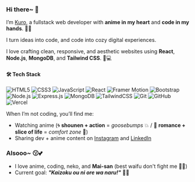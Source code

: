 ### Hi there~ 👋

I’m [Kuro](https://deepak-vaishnav-portfolio.vercel.app/), a fullstack web developer with **anime in my heart** and **code in my hands**. 🖤✨

I turn ideas into code, and code into cozy digital experiences.

I love crafting clean, responsive, and aesthetic websites using **React**, **Node.js**, **MongoDB**, and **Tailwind CSS**. 🎨💻  

#### 🛠 Tech Stack
![HTML5](https://img.shields.io/badge/HTML5-E34F26?style=for-the-badge&logo=html5&logoColor=white)
![CSS3](https://img.shields.io/badge/CSS3-1572B6?style=for-the-badge&logo=css3&logoColor=white)
![JavaScript](https://img.shields.io/badge/JavaScript-F7DF1E?style=for-the-badge&logo=javascript&logoColor=black)
![React](https://img.shields.io/badge/React-61DAFB?style=for-the-badge&logo=react&logoColor=black)
![Framer Motion](https://img.shields.io/badge/Framer%20Motion-0055FF?style=for-the-badge&logo=framer&logoColor=white)
![Bootstrap](https://img.shields.io/badge/Bootstrap-7952B3?style=for-the-badge&logo=bootstrap&logoColor=white)
![Node.js](https://img.shields.io/badge/Node.js-339933?style=for-the-badge&logo=node.js&logoColor=white)
![Express.js](https://img.shields.io/badge/Express.js-000000?style=for-the-badge&logo=express&logoColor=white)
![MongoDB](https://img.shields.io/badge/MongoDB-47A248?style=for-the-badge&logo=mongodb&logoColor=white)
![TailwindCSS](https://img.shields.io/badge/Tailwind_CSS-38B2AC?style=for-the-badge&logo=tailwind-css&logoColor=white)
![Git](https://img.shields.io/badge/Git-F05032?style=for-the-badge&logo=git&logoColor=white)
![GitHub](https://img.shields.io/badge/GitHub-181717?style=for-the-badge&logo=github&logoColor=white)
![Vercel](https://img.shields.io/badge/Vercel-000000?style=for-the-badge&logo=vercel&logoColor=white)


When I’m not coding, you’ll find me:
- Watching anime (🌀 **shounen + action** = *goosebumps* 💥 / 🌸 **romance + slice of life** = *comfort zone* 💖)
- Sharing dev + anime content on [Instagram](https://www.instagram.com/kuro.codes) and [LinkedIn](https://www.linkedin.com/in/kuro-codes-541199375)


### Alsooo~ 😗💕
- I love anime, coding, neko, and **Mai-san** (best waifu don't fight me 😤🐰)
- Current goal: _**"Kaizoku ou ni ore wa naru!"**_ 🏴‍☠️
